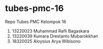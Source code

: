# tubes-pmc-16
Repo Tubes PMC Kelompok 16
1. 13220023 Muhammad Rafli Bagaskara
2. 13220039 Kumara Drestanto Mubarokkhan
3. 18320025 Aloysius Arya Wibisono
